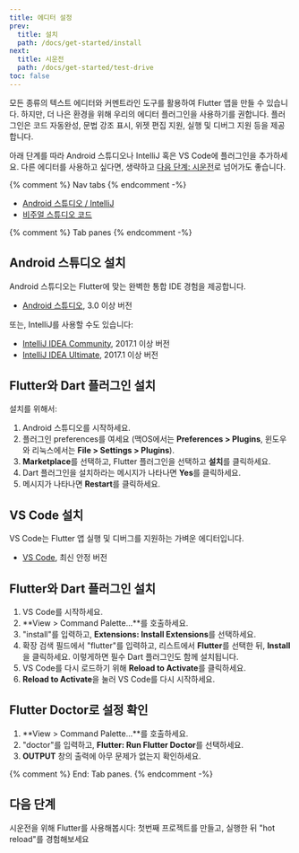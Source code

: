 ```yaml
---
title: 에디터 설정
prev:
  title: 설치
  path: /docs/get-started/install
next:
  title: 시운전
  path: /docs/get-started/test-drive
toc: false
---
```


모든 종류의 텍스트 에디터와 커멘트라인 도구를 활용하여 Flutter 앱을 만들 수 있습니다.
하지만, 더 나은 환경을 위해 우리의 에디터 플러그인을 사용하기를 권합니다.
플러그인은 코드 자동완성, 문법 강조 표시, 위젯 편집 지원, 실행 및 디버그 지원 등을 제공합니다.

아래 단계를 따라 Android 스튜디오나 IntelliJ 혹은 VS Code에 플러그인을 추가하세요.
다른 에디터를 사용하고 싶다면, 생략하고 [다음 단계: 시운전](/docs/get-started/test-drive)로 넘어가도 좋습니다.

{% comment %} Nav tabs {% endcomment -%}
<ul class="nav nav-tabs" id="editor-setup" role="tablist">
  <li class="nav-item">
    <a class="nav-link active" id="androidstudio-tab" href="#androidstudio" role="tab" aria-controls="androidstudio" aria-selected="true">Android 스튜디오 / IntelliJ</a>
  </li>
  <li class="nav-item">
    <a class="nav-link" id="vscode-tab" href="#vscode" role="tab" aria-controls="vscode" aria-selected="false">비주얼 스튜디오 코드</a>
  </li>
</ul>

{% comment %} Tab panes {% endcomment -%}
<div class="tab-content">

<div class="tab-pane active" id="androidstudio" role="tabpanel" aria-labelledby="androidstudio-tab" markdown="1">

## Android 스튜디오 설치

Android 스튜디오는 Flutter에 맞는 완벽한 통합 IDE 경험을 제공합니다.

* [Android 스튜디오]({{site.android-dev}}/studio), 3.0 이상 버전

또는, IntelliJ를 사용할 수도 있습니다:

* [IntelliJ IDEA Community](https://www.jetbrains.com/idea/download/), 2017.1 이상 버전
* [IntelliJ IDEA Ultimate](https://www.jetbrains.com/idea/download/), 2017.1 이상 버전

## Flutter와 Dart 플러그인 설치

설치를 위해서:

 1. Android 스튜디오를 시작하세요.
 1. 플러그인 preferences를 여세요 
    (맥OS에서는 **Preferences > Plugins**,
    윈도우와 리눅스에서는 **File > Settings > Plugins**).
 1. **Marketplace**를 선택하고, Flutter 플러그인을 선택하고 **설치**를 클릭하세요.
 1. Dart 플러그인을 설치하라는 메시지가 나타나면 **Yes**를 클릭하세요.
 1. 메시지가 나타나면 **Restart**를 클릭하세요.

</div>
<div class="tab-pane" id="vscode" role="tabpanel" aria-labelledby="vscode-tab" markdown="1">

## VS Code 설치

VS Code는 Flutter 앱 실행 및 디버그를 지원하는 가벼운 에디터입니다.

* [VS Code](https://code.visualstudio.com/), 최신 안정 버전

## Flutter와 Dart 플러그인 설치

 1. VS Code를 시작하세요.
 1. **View > Command Palette...**를 호출하세요.
 1. "install"를 입력하고, **Extensions: Install Extensions**를 선택하세요.
 1. 확장 검색 필드에서 "flutter"를 입력하고, 리스트에서 **Flutter**를 선택한 뒤, **Install**을 클릭하세요.
    이렇게하면 필수 Dart 플러그인도 함께 설치됩니다.
 1. VS Code를 다시 로드하기 위해 **Reload to Activate**를 클릭하세요.
 1. **Reload to Activate**을 눌러 VS Code를 다시 시작하세요.

## Flutter Doctor로 설정 확인

 1. **View > Command Palette...**를 호출하세요.
 1. "doctor"를 입력하고, **Flutter: Run Flutter Doctor**를 선택하세요.
 1. **OUTPUT** 창의 출력에 아무 문제가 없는지 확인하세요.

</div>

</div>{% comment %} End: Tab panes. {% endcomment -%}

## 다음 단계

시운전을 위해 Flutter를 사용해봅시다:
첫번째 프로젝트를 만들고, 실행한 뒤 "hot reload"를 경험해보세요 
